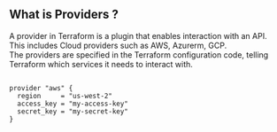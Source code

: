 What is Providers ?
------------------

A provider in Terraform is a plugin that enables interaction with an API.  
This includes Cloud providers such as AWS, Azurerm, GCP.   
The providers are specified in the Terraform configuration code, telling Terraform which services it needs to interact with.  

```

provider "aws" {
  region     = "us-west-2"
  access_key = "my-access-key"
  secret_key = "my-secret-key"
}

```
